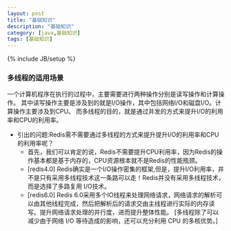 ```yaml
---
layout: post
title: "基础知识"
description: "基础知识"
category: [java,基础知识]
tags: [基础知识]
---
```

{% include JB/setup %}

### 多线程的适用场景

一个计算机程序在执行的过程中，主要需要进行两种操作分别是读写操作和计算操作。
其中读写操作主要是涉及到的就是I/O操作，其中包括网络I/O和磁盘I/O。计算操作主要涉及到CPU。
而多线程的目的，就是通过并发的方式来提升I/O的利用率和CPU的利用率。

* 引出的问题:Redis需不需要通过多线程的方式来提升提升I/O的利用率和CPU的利用率呢？
  * 首先，我们可以肯定的说，Redis不需要提升CPU利用率，因为Redis的操作基本都是基于内存的，CPU资源根本就不是Redis的性能瓶颈。
  * [redis4.0] Redis确实是一个I/O操作密集的框架,但是，提升I/O利用率，并不是只有采用多线程技术这一条路可以走！Redis并没有采用多线程技术，而是选择了多路复用 I/O技术。
  * [redis6.0] Redis 6.0采用多个IO线程来处理网络请求，网络请求的解析可以由其他线程完成，然后把解析后的请求交由主线程进行实际的内存读写。提升网络请求处理的并行度，进而提升整体性能。
  [多线程除了可以减少由于网络 I/O 等待造成的影响，还可以充分利用 CPU 的多核优势。]